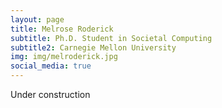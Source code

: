 ```yaml
---
layout: page
title: Melrose Roderick
subtitle: Ph.D. Student in Societal Computing
subtitle2: Carnegie Mellon University
img: img/melroderick.jpg
social_media: true
---
```


Under construction
